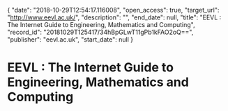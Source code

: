 {
  "date": "2018-10-29T12:54:17.116008", 
  "open_access": true, 
  "target_url": "http://www.eevl.ac.uk/", 
  "description": "", 
  "end_date": null, 
  "title": "EEVL : The Internet Guide to Engineering, Mathematics and Computing", 
  "record_id": "20181029T125417/34hBpGLwT11gPb1kFAO2oQ==", 
  "publisher": "eevl.ac.uk", 
  "start_date": null
}

# EEVL : The Internet Guide to Engineering, Mathematics and Computing

